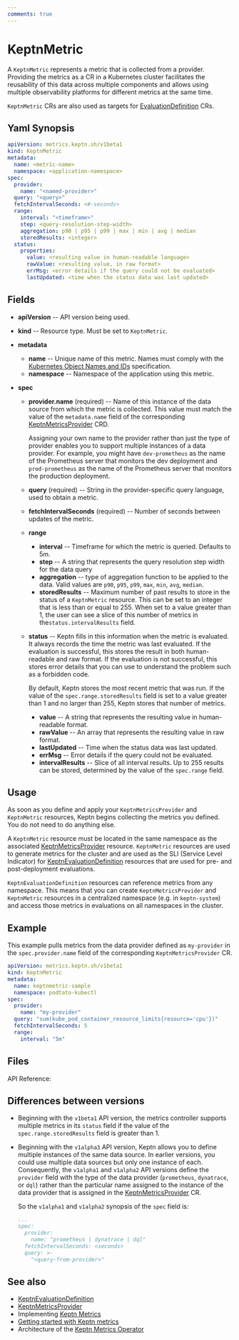 ```yaml
---
comments: true
---
```


# KeptnMetric

A `KeptnMetric` represents a metric that is collected from a provider.
Providing the metrics as a CR in a Kubernetes cluster
facilitates the reusability of this data across multiple components
and allows using multiple observability platforms
for different metrics at the same time.

`KeptnMetric` CRs are also used as targets for
[EvaluationDefinition](evaluationdefinition.md) CRs.

## Yaml Synopsis

```yaml
apiVersion: metrics.keptn.sh/v1beta1
kind: KeptnMetric
metadata:
  name: <metric-name>
  namespace: <application-namespace>
spec:
  provider:
    name: "<named-provider>"
  query: "<query>"
  fetchIntervalSeconds: <#-seconds>
  range:
    interval: "<timeframe>"
    step: <query-resolution-step-width>
    aggregation: p90 | p95 | p99 | max | min | avg | median
    storedResults: <integer>
  status:
    properties:
      value: <resulting value in human-readable language>
      rawValue: <resulting value, in raw format>
      errMsg: <error details if the query could not be evaluated>
      lastUpdated: <time when the status data was last updated>
```

## Fields

- **apiVersion** -- API version being used.

- **kind** -- Resource type.
  Must be set to `KeptnMetric`.

- **metadata**
    - **name** -- Unique name of this metric.
      Names must comply with the
      [Kubernetes Object Names and IDs](https://kubernetes.io/docs/concepts/overview/working-with-objects/names/#dns-subdomain-names)
      specification.
    - **namespace** -- Namespace of the application using this metric.

- **spec**
    - **provider.name** (required) --
      Name of this instance of the data source
      from which the metric is collected.
      This value must match the value of the `metadata.name` field
      of the corresponding [KeptnMetricsProvider](metricsprovider.md) CRD.

        Assigning your own name to the provider
        rather than just the type of provider
        enables you to support multiple instances of a data provider.
        For example, you might have `dev-prometheus`
        as the name of the Prometheus server that monitors the dev deployment
        and `prod-prometheus` as the name of the Prometheus server
        that monitors the production deployment.

    - **query** (required) -- String in the provider-specific query language,
      used to obtain a metric.

    - **fetchIntervalSeconds** (required) --
      Number of seconds between updates of the metric.
    - **range**
        - **interval** -- Timeframe for which the metric is queried.
          Defaults to 5m.
        - **step** -- A string that represents
          the query resolution step width for the data query
        - **aggregation** -- type of aggregation function
          to be applied to the data.
          Valid values are `p90`, `p95`, `p99`,
          `max`, `min`, `avg`, `median`.
        - **storedResults** -- Maximum number of past results
          to store in the status of a `KeptnMetric` resource.
          This can be set to an integer that is less than or equal to 255.
          When set to a value greater than 1,
          the user can see a slice of this number of metrics
          in the`status.intervalResults` field.

    - **status** --
      Keptn fills in this information when the metric is evaluated.
      It always records the time the metric was last evaluated.
      If the evaluation is successful,
      this stores the result in both human-readable and raw format.
      If the evaluation is not successful,
      this stores error details that you can use to understand the problem
      such as a forbidden code.

        By default, Keptn stores the most recent metric that was run.
        If the value of the `spec.range.storedResults` field
        is set to a value greater than 1 and no larger than 255,
        Keptn stores that number of metrics.

        - **value** -- A string that represents the resulting value
          in human-readable format.
        - **rawValue** -- An array that represents the resulting value
          in raw format.
        - **lastUpdated** -- Time when the status data was last updated.
        - **errMsg** -- Error details if the query could not be evaluated.
        - **intervalResults** -- Slice of all interval results.
          Up to 255 results can be stored,
          determined by the value of the `spec.range` field.

## Usage

As soon as you define and apply your `KeptnMetricsProvider` and `KeptnMetric` resources,
Keptn begins collecting the metrics you defined.
You do not need to do anything else.

A `KeptnMetric` resource must be located
in the same namespace as the associated
[KeptnMetricsProvider](metricsprovider.md)
resource.
`KeptnMetric` resources are used to generate metrics for the cluster
and are used as the SLI (Service Level Indicator) for
[KeptnEvaluationDefinition](evaluationdefinition.md)
resources that are used for pre- and post-deployment evaluations.

`KeptnEvaluationDefinition` resources can reference metrics
from any namespace.
This means that you can create `KeptnMetricsProvider`
and `KeptnMetric` resources
in a centralized namespace (e.g. in `keptn-system`)
and access those metrics in evaluations
on all namespaces in the cluster.

## Example

This example pulls metrics from the data provider
defined as `my-provider` in the `spec.provider.name` field
of the corresponding `KeptnMetricsProvider` CR.

```yaml
apiVersion: metrics.keptn.sh/v1beta1
kind: KeptnMetric
metadata:
  name: keptnmetric-sample
  namespace: podtato-kubectl
spec:
  provider:
    name: "my-provider"
  query: "sum(kube_pod_container_resource_limits{resource='cpu'})"
  fetchIntervalSeconds: 5
  range:
    interval: "5m"
```

## Files

API Reference:

## Differences between versions

- Beginning with the `v1beta1` API version,
  the metrics controller supports multiple metrics in its `status` field
  if the value of the `spec.range.storedResults` field is greater than 1.

- Beginning with the `v1alpha3` API version,
  Keptn allows you to define multiple instances of the same data source.
  In earlier versions, you could use multiple data sources
  but only one instance of each.
  Consequently, the `v1alpha1` and `v1alpha2` API versions
  define the `provider` field with the type of the data provider
  (`prometheus`, `dynatrace`, or `dql`)
  rather than the particular name assigned
  to the instance of the data provider
  that is assigned in the
  [KeptnMetricsProvider](metricsprovider.md) CR.

    So the `v1alpha1` and `v1alpha2` synopsis
    of the `spec` field is:

    ```yaml
    ...
    spec:
      provider:
        name: "prometheus | dynatrace | dql"
      fetchIntervalSeconds: <seconds>
      query: >-
        "<query-from-provider>"
    ```

## See also

- [KeptnEvaluationDefinition](evaluationdefinition.md)
- [KeptnMetricsProvider](metricsprovider.md)
- Implementing [Keptn Metrics](../../guides/evaluatemetrics.md)
- [Getting started with Keptn metrics](../../getting-started/metrics.md)
- Architecture of the [Keptn Metrics Operator](../../components/metrics-operator.md)
